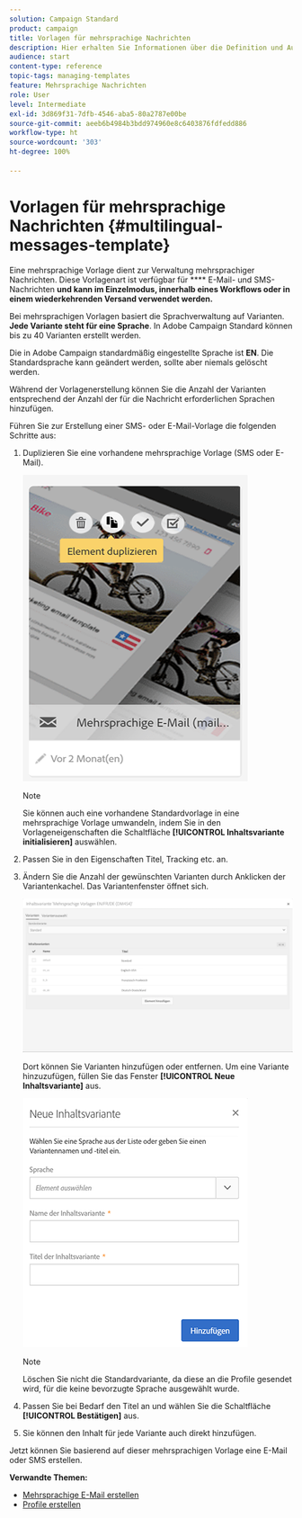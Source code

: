 ```yaml
---
solution: Campaign Standard
product: campaign
title: Vorlagen für mehrsprachige Nachrichten
description: Hier erhalten Sie Informationen über die Definition und Ausführung mehrsprachiger E-Mail- und SMS-Sendungen im Rahmen eines einzigen Versands in der bevorzugten Sprache Ihrer automatisch segmentierten Kunden. Zusätzlich können Sie Leistungsberichte zu jedem Versand aufgeschlüsselt nach Sprachen und Personen erstellen.
audience: start
content-type: reference
topic-tags: managing-templates
feature: Mehrsprachige Nachrichten
role: User
level: Intermediate
exl-id: 3d869f31-7dfb-4546-aba5-80a2787e00be
source-git-commit: aeeb6b4984b3bdd974960e8c6403876fdfedd886
workflow-type: ht
source-wordcount: '303'
ht-degree: 100%

---
```


# Vorlagen für mehrsprachige Nachrichten {#multilingual-messages-template}

Eine mehrsprachige Vorlage dient zur Verwaltung mehrsprachiger Nachrichten. Diese Vorlagenart ist verfügbar für **** E-Mail- und SMS-Nachrichten **und kann im Einzelmodus, innerhalb eines Workflows oder in einem wiederkehrenden Versand verwendet werden.**

Bei mehrsprachigen Vorlagen basiert die Sprachverwaltung auf Varianten. **Jede Variante steht für eine Sprache**. In Adobe Campaign Standard können bis zu 40 Varianten erstellt werden.

Die in Adobe Campaign standardmäßig eingestellte Sprache ist **EN**. Die Standardsprache kann geändert werden, sollte aber niemals gelöscht werden.

Während der Vorlagenerstellung können Sie die Anzahl der Varianten entsprechend der Anzahl der für die Nachricht erforderlichen Sprachen hinzufügen.

Führen Sie zur Erstellung einer SMS- oder E-Mail-Vorlage die folgenden Schritte aus:

1. Duplizieren Sie eine vorhandene mehrsprachige Vorlage (SMS oder E-Mail).

   ![](assets/multi_template_duplicate.png)

   >[!NOTE]
   >
   >Sie können auch eine vorhandene Standardvorlage in eine mehrsprachige Vorlage umwandeln, indem Sie in den Vorlageneigenschaften die Schaltfläche **[!UICONTROL Inhaltsvariante initialisieren]** auswählen.

1. Passen Sie in den Eigenschaften Titel, Tracking etc. an.

1. Ändern Sie die Anzahl der gewünschten Varianten durch Anklicken der Variantenkachel. Das Variantenfenster öffnet sich.

   ![](assets/multi_template_variants.png)

   Dort können Sie Varianten hinzufügen oder entfernen. Um eine Variante hinzuzufügen, füllen Sie das Fenster **[!UICONTROL Neue Inhaltsvariante]** aus.

   ![](assets/multi_template_newvariant.png)

   >[!NOTE]
   >
   >Löschen Sie nicht die Standardvariante, da diese an die Profile gesendet wird, für die keine bevorzugte Sprache ausgewählt wurde.

1. Passen Sie bei Bedarf den Titel an und wählen Sie die Schaltfläche **[!UICONTROL Bestätigen]** aus.

1. Sie können den Inhalt für jede Variante auch direkt hinzufügen.

Jetzt können Sie basierend auf dieser mehrsprachigen Vorlage eine E-Mail oder SMS erstellen.

**Verwandte Themen:**

* [Mehrsprachige E-Mail erstellen](../../channels/using/creating-a-multilingual-email.md)
* [Profile erstellen](../../audiences/using/creating-profiles.md)

